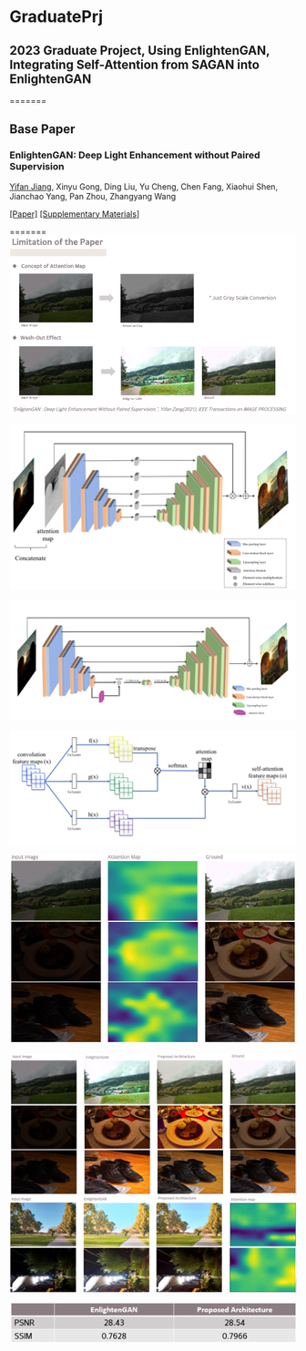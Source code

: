 # GraduatePrj
## 2023 Graduate Project, Using EnlightenGAN, Integrating Self-Attention from SAGAN into EnlightenGAN
=======
## Base Paper
### EnlightenGAN: Deep Light Enhancement without Paired Supervision
[Yifan Jiang](https://yifanjiang19.github.io/), Xinyu Gong, Ding Liu, Yu Cheng, Chen Fang, Xiaohui Shen, Jianchao Yang, Pan Zhou, Zhangyang Wang

[[Paper]](https://arxiv.org/abs/1906.06972) [[Supplementary Materials]](https://yifanjiang.net/files/EnlightenGAN_Supplementary.pdf)

=======
![Limits of the paper](assets/limit.png)

![EnlightenGAN's Generator architecture](assets/original_g.png)  

![Proposed Generator architecture](assets/new_g.png)  

![Self Attention Block architecture](assets/attn_block.png)

![Self Attention train result](assets/attn_result.png)

![Proposed model result](assets/EG_result.png)
![](assets/EG_result2.png)

![PSNR/SSIM improvement](assets/PSNR.png)